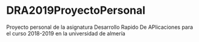 # DRA2019ProyectoPersonal

Proyecto personal de la asignatura Desarrollo Rapido De APlicaciones para el curso 2018-2019 en la universidad de almería
